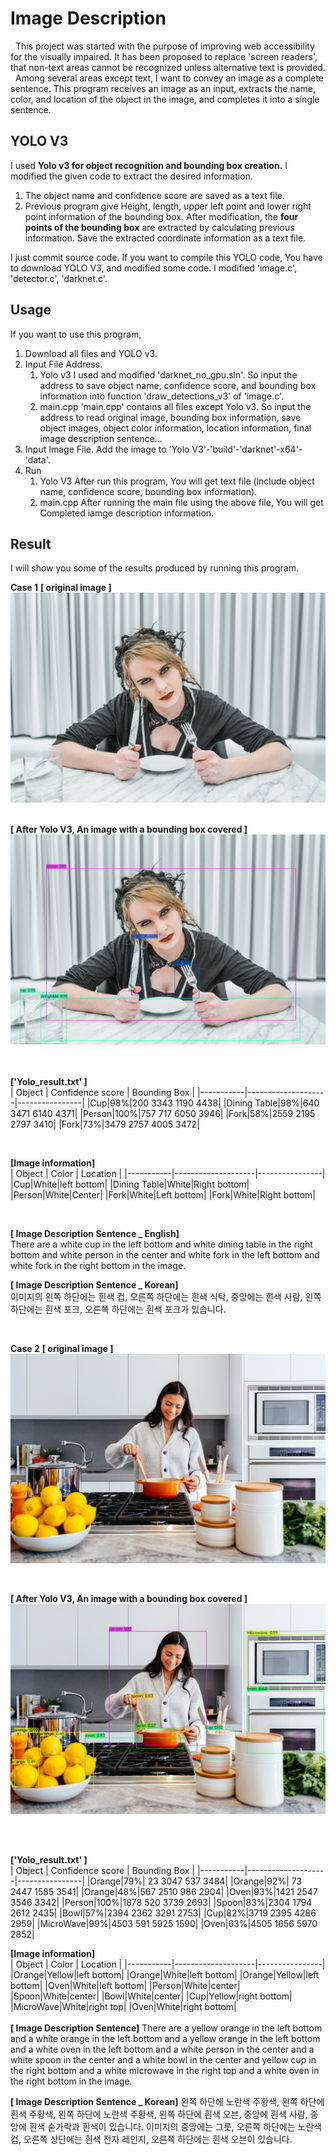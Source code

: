 # Image Description
 &nbsp; This project was started with the purpose of improving web accessibility for the visually impaired. It has been proposed to replace 'screen readers', that non-text areas cannot be recognized unless alternative text is provided. 
 &nbsp; Among several areas except text, I want to convey an image as a complete sentence. This program receives an image as an input, extracts the name, color, and location of the object in the image, and completes it into a single sentence.



## YOLO V3
I used **Yolo v3 for object recognition and bounding box creation.** I modified the given code to extract the desired information.
1) The object name and confidence score are saved as a text file.
2) Previous program give Height, length, upper left point and lower right point information of the bounding box. After modification, the **four points of the bounding box** are extracted by calculating previous information. Save the extracted coordinate information as a text file.

I just commit source code. If you want to compile this YOLO code, You have to download YOLO V3, and modified some code.
I modified 'image.c', 'detector.c', 'darknet.c'.

## Usage
If you want to use this program, 
1. Download all files and YOLO v3.
2. Input File Address. 
    1) Yolo v3
	    I used and modified 'darknet_no_gpu.sln'. So input the address to save object name, confidence score, and bounding box information into function 'draw_detections_v3' of 'image.c'.
    2) main.cpp
        'main.cpp' contains all files except Yolo v3. So input the address to read original image, bounding box information, save object images, object color information, location information, final image description sentence...
 3. Input Image File.
      Add the image to 'Yolo V3'-'build'-'darknet'-x64'-'data'. 
 4. Run
       1) Yolo V3
            After run this program, You will get text file (include object name, confidence score, bounding box information).
       2) main.cpp
           After running the main file using the above file, You will get Completed iamge description information.

## Result

I will show you some of the results produced by running this program.

**Case 1**
**[ original image ]**
![original](./Result/case01/original.jpg)<br/>
<br/>

**[ After Yolo V3, An image with a bounding box covered ]<br/>**
![prediction](./Result/case01/prediction.jpg)<br/>
<br/>
<br/>

**['Yolo_result.txt' ]<br/>**
|   Object  |  Confidence score  |  Bounding Box  |
|-----------|--------------------|----------------|
|Cup|98%|200 3343 1190 4438|
|Dining Table|98%|640 3471 6140 4371|
|Person|100%|757 717 6050 3946|
|Fork|58%|2559 2195 2797 3410|
|Fork|73%|3479 2757 4005 3472|

<br/>

**[Image information]<br/>**
|   Object  |  Color |  Location  |
|-----------|--------------------|----------------|
|Cup|White|left bottom|
|Dining Table|White|Right bottom|
|Person|White|Center|
|Fork|White|Left bottom|
|Fork|White|Right bottom|

<br/>

**[ Image Description Sentence _ English]<br/>**
There are a white cup in the left bottom and white dining table in the right bottom and white person in the center and white fork in the left bottom and white fork in the right bottom in the image.<br/>

**[ Image Description Sentence _ Korean]<br/>**
이미지의 왼쪽 하단에는 흰색 컵, 오른쪽 하단에는 흰색 식탁, 중앙에는 흰색 사람, 왼쪽 하단에는 흰색 포크, 오른쪽 하단에는 흰색 포크가 있습니다.<br/>

<br/>



**Case 2**
**[ original image ]<br/>**
![original](./Result/case02/original.jpg)

<br/>


**[ After Yolo V3, An image with a bounding box covered ]<br/>**
![prediction](./Result/case02/prediction.jpg)

<br/><br/>

**['Yolo_result.txt' ]<br/>**
|   Object  |  Confidence score  |  Bounding Box  |
|-----------|--------------------|----------------|
|Orange|79%| 23 3047 537 3484|
|Orange|92%| 73 2447 1585 3541|
|Orange|48%|567 2510 986 2904|
|Oven|93%|1421 2547 3546 3342|
|Person|100%|1878 520 3739 2693|
|Spoon|83%|2304 1794 2612 2435|
|Bowl|57%|2394 2362 3291 2753|
|Cup|82%|3719 2395 4286 2959|
|MicroWave|99%|4503 591 5925 1590|
|Oven|63%|4505 1656 5970 2852|
<br/>

**[Image information]<br/>**
|   Object  |  Color |  Location  |
|-----------|--------------------|----------------|
|Orange|Yellow|left bottom|
|Orange|White|left bottom|
|Orange|Yellow|left bottom|
|Oven|White|left bottom|
|Person|White|center|
|Spoon|White|center|
|Bowl|White|center|
|Cup|Yellow|right bottom|
|MicroWave|White|right top|
|Oven|White|right bottom|
<br/>
<br/>
**[ Image Description Sentence]**
There are a yellow orange in the left bottom and a white orange in the left bottom and a yellow orange in the left bottom and a white oven in the left bottom and a white person in the center and a white spoon in the center and a white bowl in the center and yellow cup in the right bottom and a white microwave in the right top and a white oven in the right bottom in the image.<br/>

**[ Image Description Sentence _ Korean]**
왼쪽 하단에 노란색 주황색, 왼쪽 하단에 흰색 주황색, 왼쪽 하단에 노란색 주황색, 왼쪽 하단에 흰색 오븐, 중앙에 흰색 사람, 중앙에 흰색 숟가락과 흰색이 있습니다. 이미지의 중앙에는 그릇, 오른쪽 하단에는 노란색 컵, 오른쪽 상단에는 흰색 전자 레인지, 오른쪽 하단에는 흰색 오븐이 있습니다.<br/>

<br/>

